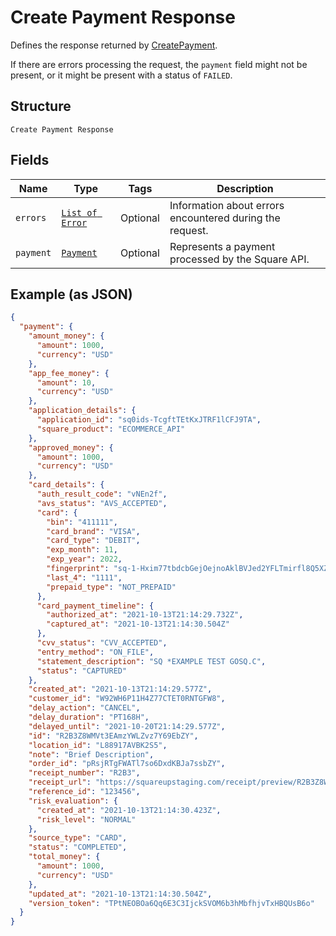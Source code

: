
# Create Payment Response

Defines the response returned by [CreatePayment](../../doc/api/payments.md#create-payment).

If there are errors processing the request, the `payment` field might not be
present, or it might be present with a status of `FAILED`.

## Structure

`Create Payment Response`

## Fields

| Name | Type | Tags | Description |
|  --- | --- | --- | --- |
| `errors` | [`List of Error`](../../doc/models/error.md) | Optional | Information about errors encountered during the request. |
| `payment` | [`Payment`](../../doc/models/payment.md) | Optional | Represents a payment processed by the Square API. |

## Example (as JSON)

```json
{
  "payment": {
    "amount_money": {
      "amount": 1000,
      "currency": "USD"
    },
    "app_fee_money": {
      "amount": 10,
      "currency": "USD"
    },
    "application_details": {
      "application_id": "sq0ids-TcgftTEtKxJTRF1lCFJ9TA",
      "square_product": "ECOMMERCE_API"
    },
    "approved_money": {
      "amount": 1000,
      "currency": "USD"
    },
    "card_details": {
      "auth_result_code": "vNEn2f",
      "avs_status": "AVS_ACCEPTED",
      "card": {
        "bin": "411111",
        "card_brand": "VISA",
        "card_type": "DEBIT",
        "exp_month": 11,
        "exp_year": 2022,
        "fingerprint": "sq-1-Hxim77tbdcbGejOejnoAklBVJed2YFLTmirfl8Q5XZzObTc8qY_U8RkwzoNL8dCEcQ",
        "last_4": "1111",
        "prepaid_type": "NOT_PREPAID"
      },
      "card_payment_timeline": {
        "authorized_at": "2021-10-13T21:14:29.732Z",
        "captured_at": "2021-10-13T21:14:30.504Z"
      },
      "cvv_status": "CVV_ACCEPTED",
      "entry_method": "ON_FILE",
      "statement_description": "SQ *EXAMPLE TEST GOSQ.C",
      "status": "CAPTURED"
    },
    "created_at": "2021-10-13T21:14:29.577Z",
    "customer_id": "W92WH6P11H4Z77CTET0RNTGFW8",
    "delay_action": "CANCEL",
    "delay_duration": "PT168H",
    "delayed_until": "2021-10-20T21:14:29.577Z",
    "id": "R2B3Z8WMVt3EAmzYWLZvz7Y69EbZY",
    "location_id": "L88917AVBK2S5",
    "note": "Brief Description",
    "order_id": "pRsjRTgFWATl7so6DxdKBJa7ssbZY",
    "receipt_number": "R2B3",
    "receipt_url": "https://squareupstaging.com/receipt/preview/R2B3Z8WMVt3EAmzYWLZvz7Y69EbZY",
    "reference_id": "123456",
    "risk_evaluation": {
      "created_at": "2021-10-13T21:14:30.423Z",
      "risk_level": "NORMAL"
    },
    "source_type": "CARD",
    "status": "COMPLETED",
    "total_money": {
      "amount": 1000,
      "currency": "USD"
    },
    "updated_at": "2021-10-13T21:14:30.504Z",
    "version_token": "TPtNEOBOa6Qq6E3C3IjckSVOM6b3hMbfhjvTxHBQUsB6o"
  }
}
```

